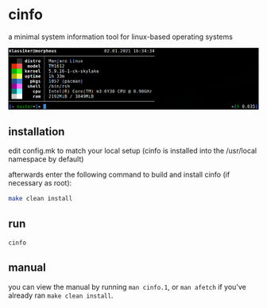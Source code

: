 # cinfo

a minimal system information tool for linux-based operating systems

![screenshot](screenshot.png)

## installation

edit config.mk to match your local setup (cinfo is installed into
the /usr/local namespace by default)

afterwards enter the following command to build and install cinfo (if
necessary as root):

```bash
make clean install
```

## run

```bash
cinfo
```

## manual

you can view the manual by running `man cinfo.1`, or `man afetch`
if you've already ran `make clean install`.
